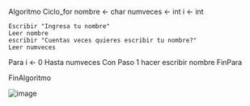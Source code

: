 Algoritmo Ciclo_for
	nombre <- char
	numveces <- int
	i <- int
	
	Escribir "Ingresa tu nombre"
	Leer nombre
	escribir "Cuentas veces quieres escribir tu nombre?"
	Leer numveces
	
Para i <- 0 Hasta numveces	Con Paso 1 hacer
		escribir nombre
	FinPara
	
FinAlgoritmo



![image](https://user-images.githubusercontent.com/61428623/196008708-b09f1678-01ba-45f4-a5a8-9875f36f980f.png)
